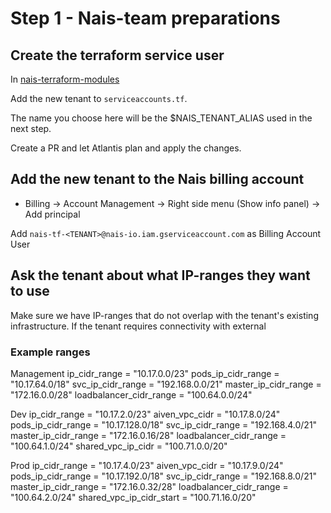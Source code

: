 # Step 1 - Nais-team preparations

## Create the terraform service user

In [nais-terraform-modules](https://github.com/nais/nais-terraform-modules)

Add the new tenant to `serviceaccounts.tf`. 

The name you choose here will be the $NAIS_TENANT_ALIAS used in the next step.

Create a PR and let Atlantis plan and apply the changes.

## Add the new tenant to the Nais billing account

- Billing -> Account Management -> Right side menu (Show info panel) -> Add principal

Add `nais-tf-<TENANT>@nais-io.iam.gserviceaccount.com` as Billing Account User

## Ask the tenant about what IP-ranges they want to use

Make sure we have IP-ranges that do not overlap with the tenant's existing infrastructure.
If the tenant requires connectivity with external 
### Example ranges
Management
  ip_cidr_range            = "10.17.0.0/23"
  pods_ip_cidr_range       = "10.17.64.0/18"
  svc_ip_cidr_range        = "192.168.0.0/21"
  master_ip_cidr_range     = "172.16.0.0/28"
  loadbalancer_cidr_range  = "100.64.0.0/24"

Dev 
  ip_cidr_range            = "10.17.2.0/23"
  aiven_vpc_cidr           = "10.17.8.0/24"
  pods_ip_cidr_range       = "10.17.128.0/18"
  svc_ip_cidr_range        = "192.168.4.0/21"
  master_ip_cidr_range     = "172.16.0.16/28"
  loadbalancer_cidr_range  = "100.64.1.0/24"
  shared_vpc_ip_cidr       = "100.71.0.0/20"

Prod 
  ip_cidr_range            = "10.17.4.0/23"
  aiven_vpc_cidr           = "10.17.9.0/24"
  pods_ip_cidr_range       = "10.17.192.0/18"
  svc_ip_cidr_range        = "192.168.8.0/21"
  master_ip_cidr_range     = "172.16.0.32/28"
  loadbalancer_cidr_range  = "100.64.2.0/24"
  shared_vpc_ip_cidr_start = "100.71.16.0/20"



